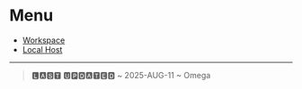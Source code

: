 
# Menu

- [Workspace](./)
- [Local Host](http://localhost)

---

>  🅻🅰🆂🆃 🆄🅿🅳🅰🆃🅴🅳 ~ 2025-AUG-11 ~ Omega

